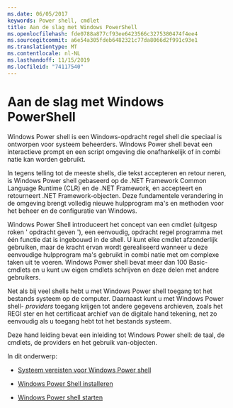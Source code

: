 ```yaml
---
ms.date: 06/05/2017
keywords: Power shell, cmdlet
title: Aan de slag met Windows PowerShell
ms.openlocfilehash: fde0788a877cf93ee6423566c3275380474f4ee4
ms.sourcegitcommit: a6e54a305fdeb6482321c77da8066d2f991c93e1
ms.translationtype: MT
ms.contentlocale: nl-NL
ms.lasthandoff: 11/15/2019
ms.locfileid: "74117540"
---
```

# <a name="getting-started-with-windows-powershell"></a>Aan de slag met Windows PowerShell
Windows Power shell is een Windows-opdracht regel shell die speciaal is ontworpen voor systeem beheerders. Windows Power shell bevat een interactieve prompt en een script omgeving die onafhankelijk of in combi natie kan worden gebruikt.

In tegens telling tot de meeste shells, die tekst accepteren en retour neren, is Windows Power shell gebaseerd op de .NET Framework Common Language Runtime (CLR) en de .NET Framework, en accepteert en retourneert .NET Framework-objecten. Deze fundamentele verandering in de omgeving brengt volledig nieuwe hulpprogram ma's en methoden voor het beheer en de configuratie van Windows.

Windows Power Shell introduceert het concept van een cmdlet (uitgesp roken ' opdracht geven '), een eenvoudig, opdracht regel programma met één functie dat is ingebouwd in de shell. U kunt elke cmdlet afzonderlijk gebruiken, maar de kracht ervan wordt gerealiseerd wanneer u deze eenvoudige hulpprogram ma's gebruikt in combi natie met om complexe taken uit te voeren. Windows Power shell bevat meer dan 100 Basic-cmdlets en u kunt uw eigen cmdlets schrijven en deze delen met andere gebruikers.

Net als bij veel shells hebt u met Windows Power shell toegang tot het bestands systeem op de computer. Daarnaast kunt u met Windows Power shell- *providers* toegang krijgen tot andere gegevens archieven, zoals het REGI ster en het certificaat archief van de digitale hand tekening, net zo eenvoudig als u toegang hebt tot het bestands systeem.

Deze hand leiding bevat een inleiding tot Windows Power shell: de taal, de cmdlets, de providers en het gebruik van-objecten.

In dit onderwerp:

- [Systeem vereisten voor Windows Power shell](../install/Windows-PowerShell-System-Requirements.md)

- [Windows Power Shell installeren](../install/Installing-Windows-PowerShell.md)

- [Windows Power shell starten](Starting-Windows-PowerShell.md)
